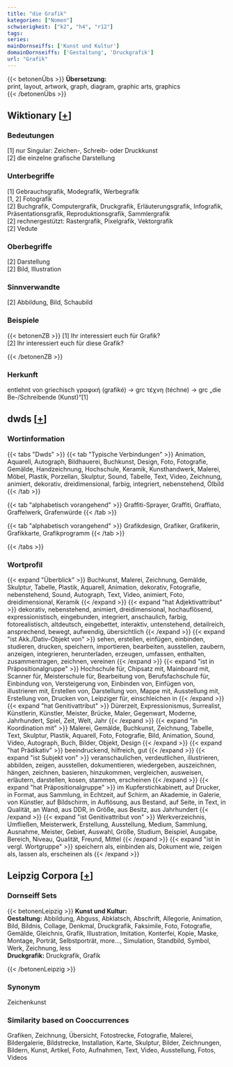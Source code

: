 ```yaml
---
title: "die Grafik"
kategorien: ["Nomen"]
schwierigkeit: ["k2", "h4", "r12"]
tags:
series:
mainDornseiffs: ['Kunst und Kultur']
domainDornseiffs: ['Gestaltung', 'Druckgrafik']
url: "Grafik"
---
```


{{< betonenÜbs >}}
**Übersetzung:**  
print, layout, artwork, graph, diagram, graphic arts, graphics  
{{< /betonenÜbs >}}

## Wiktionary [[+](https://de.wiktionary.org/wiki/Grafik)]

### Bedeutungen
[1] nur Singular: Zeichen-, Schreib- oder Druckkunst  
[2] die einzelne grafische Darstellung  

### Unterbegriffe
[1] Gebrauchsgrafik, Modegrafik, Werbegrafik  
[1, 2] Fotografik  
[2] Buchgrafik, Computergrafik, Druckgrafik, Erläuterungsgrafik, Infografik, Präsentationsgrafik, Reproduktionsgrafik, Sammlergrafik  
[2] rechnergestützt: Rastergrafik, Pixelgrafik, Vektorgrafik  
[2] Vedute  

### Oberbegriffe
[2] Darstellung  
[2] Bild, Illustration  

### Sinnverwandte
[2] Abbildung, Bild, Schaubild  

### Beispiele
{{< betonenZB >}}
[1] Ihr interessiert euch für Grafik?  
[2] Ihr interessiert euch für diese Grafik?  

{{< /betonenZB >}}
### Herkunft
entlehnt von griechisch γραφική (grafiké) → grc τέχνη (téchne) → grc „die Be-/Schreibende (Kunst)“[1]  



## dwds [[+](https://www.dwds.de/wb/Grafik)]

### Wortinformation
{{< tabs "Dwds" >}}
{{< tab "Typische Verbindungen" >}}
Animation, Aquarell, Autograph, Bildhauerei, Buchkunst, Design, Foto, Fotografie, Gemälde, Handzeichnung, Hochschule, Keramik, Kunsthandwerk, Malerei, Möbel, Plastik, Porzellan, Skulptur, Sound, Tabelle, Text, Video, Zeichnung, animiert, dekorativ, dreidimensional, farbig, integriert, nebenstehend, Ölbild
{{< /tab >}}

{{< tab "alphabetisch vorangehend" >}}
Graffiti-Sprayer, Graffiti, Graffiato, Graffelwerk, Grafenwürde
{{< /tab >}}

{{< tab "alphabetisch vorangehend" >}}
Grafikdesign, Grafiker, Grafikerin, Grafikkarte, Grafikprogramm
{{< /tab >}}

{{< /tabs >}}

### Wortprofil
{{< expand "Überblick" >}} Buchkunst, Malerei, Zeichnung, Gemälde, Skulptur, Tabelle, Plastik, Aquarell, Animation, dekorativ, Fotografie, nebenstehend, Sound, Autograph, Text, Video, animiert, Foto, dreidimensional, Keramik {{< /expand >}}
{{< expand "hat Adjektivattribut" >}} dekorativ, nebenstehend, animiert, dreidimensional, hochauflösend, expressionistisch, eingebunden, integriert, anschaulich, farbig, fotorealistisch, altdeutsch, eingebettet, interaktiv, untenstehend, detailreich, ansprechend, bewegt, aufwendig, übersichtlich {{< /expand >}}
{{< expand "ist Akk./Dativ-Objekt von" >}} sehen, erstellen, einfügen, einbinden, studieren, drucken, speichern, importieren, bearbeiten, ausstellen, zaubern, anzeigen, integrieren, herunterladen, erzeugen, umfassen, enthalten, zusammentragen, zeichnen, vereinen {{< /expand >}}
{{< expand "ist in Präpositionalgruppe" >}} Hochschule für, Chipsatz mit, Mainboard mit, Scanner für, Meisterschule für, Bearbeitung von, Berufsfachschule für, Einbindung von, Versteigerung von, Einbinden von, Einfügen von, illustrieren mit, Erstellen von, Darstellung von, Mappe mit, Ausstellung mit, Erstellung von, Drucken von, Leipziger für, einschleichen in {{< /expand >}}
{{< expand "hat Genitivattribut" >}} Dürerzeit, Expressionismus, Surrealist, Künstlerin, Künstler, Meister, Brücke, Maler, Gegenwart, Moderne, Jahrhundert, Spiel, Zeit, Welt, Jahr {{< /expand >}}
{{< expand "in Koordination mit" >}} Malerei, Gemälde, Buchkunst, Zeichnung, Tabelle, Text, Skulptur, Plastik, Aquarell, Foto, Fotografie, Bild, Animation, Sound, Video, Autograph, Buch, Bilder, Objekt, Design {{< /expand >}}
{{< expand "hat Prädikativ" >}} beeindruckend, hilfreich, gut {{< /expand >}}
{{< expand "ist Subjekt von" >}} veranschaulichen, verdeutlichen, illustrieren, abbilden, zeigen, ausstellen, dokumentieren, wiedergeben, auszeichnen, hängen, zeichnen, basieren, hinzukommen, vergleichen, ausweisen, erläutern, darstellen, kosen, stammen, erscheinen {{< /expand >}}
{{< expand "hat Präpositionalgruppe" >}} im Kupferstichkabinett, auf Drucker, in Format, aus Sammlung, in Echtzeit, auf Schirm, an Akademie, in Galerie, von Künstler, auf Bildschirm, in Auflösung, aus Bestand, auf Seite, in Text, in Qualität, an Wand, aus DDR, in Größe, aus Besitz, aus Jahrhundert {{< /expand >}}
{{< expand "ist Genitivattribut von" >}} Werkverzeichnis, Umfließen, Meisterwerk, Erstellung, Ausstellung, Medium, Sammlung, Ausnahme, Meister, Gebiet, Auswahl, Größe, Studium, Beispiel, Ausgabe, Bereich, Niveau, Qualität, Freund, Mittel {{< /expand >}}
{{< expand "ist in vergl. Wortgruppe" >}} speichern als, einbinden als, Dokument wie, zeigen als, lassen als, erscheinen als {{< /expand >}}

## Leipzig Corpora [[+](https://corpora.uni-leipzig.de/en/res?word=Grafik&corpusId=deu_newscrawl-public_2018)]

### Dornseiff Sets
{{< betonenLeipzig >}}
**Kunst und Kultur:**  
**Gestaltung:** Abbildung, Abguss, Abklatsch, Abschrift, Allegorie, Animation, Bild, Bildnis, Collage, Denkmal, Druckgrafik, Faksimile, Foto, Fotografie, Gemälde, Gleichnis, Grafik, Illustration, Imitation, Konterfei, Kopie, Maske, Montage, Porträt, Selbstporträt, more..., Simulation, Standbild, Symbol, Werk, Zeichnung, less  
**Druckgrafik:** Druckgrafik, Grafik  

{{< /betonenLeipzig >}}

### Synonym
Zeichenkunst


### Similarity based on Cooccurrences
Grafiken, Zeichnung, Übersicht, Fotostrecke, Fotografie, Malerei, Bildergalerie, Bildstrecke, Installation, Karte, Skulptur, Bilder, Zeichnungen, Bildern, Kunst, Artikel, Foto, Aufnahmen, Text, Video, Ausstellung, Fotos, Videos

